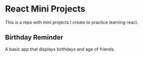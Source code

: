 # React Mini Projects

This is a repo with mini projects I create to practice learning react.

## Birthday Reminder

A basic app that displays birthdays and age of friends.
